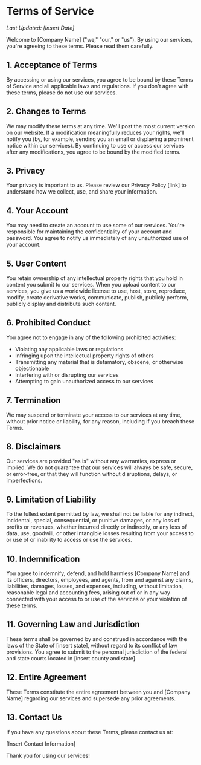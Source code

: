 # Terms of Service

*Last Updated: [Insert Date]*

Welcome to [Company Name] ("we," "our," or "us"). By using our services, you're agreeing to these terms. Please read them carefully.

## 1. Acceptance of Terms

By accessing or using our services, you agree to be bound by these Terms of Service and all applicable laws and regulations. If you don't agree with these terms, please do not use our services.

## 2. Changes to Terms

We may modify these terms at any time. We'll post the most current version on our website. If a modification meaningfully reduces your rights, we'll notify you (by, for example, sending you an email or displaying a prominent notice within our services). By continuing to use or access our services after any modifications, you agree to be bound by the modified terms.

## 3. Privacy

Your privacy is important to us. Please review our Privacy Policy [link] to understand how we collect, use, and share your information.

## 4. Your Account

You may need to create an account to use some of our services. You're responsible for maintaining the confidentiality of your account and password. You agree to notify us immediately of any unauthorized use of your account.

## 5. User Content

You retain ownership of any intellectual property rights that you hold in content you submit to our services. When you upload content to our services, you give us a worldwide license to use, host, store, reproduce, modify, create derivative works, communicate, publish, publicly perform, publicly display and distribute such content.

## 6. Prohibited Conduct

You agree not to engage in any of the following prohibited activities:

- Violating any applicable laws or regulations
- Infringing upon the intellectual property rights of others
- Transmitting any material that is defamatory, obscene, or otherwise objectionable
- Interfering with or disrupting our services
- Attempting to gain unauthorized access to our services

## 7. Termination

We may suspend or terminate your access to our services at any time, without prior notice or liability, for any reason, including if you breach these Terms.

## 8. Disclaimers

Our services are provided "as is" without any warranties, express or implied. We do not guarantee that our services will always be safe, secure, or error-free, or that they will function without disruptions, delays, or imperfections.

## 9. Limitation of Liability

To the fullest extent permitted by law, we shall not be liable for any indirect, incidental, special, consequential, or punitive damages, or any loss of profits or revenues, whether incurred directly or indirectly, or any loss of data, use, goodwill, or other intangible losses resulting from your access to or use of or inability to access or use the services.

## 10. Indemnification

You agree to indemnify, defend, and hold harmless [Company Name] and its officers, directors, employees, and agents, from and against any claims, liabilities, damages, losses, and expenses, including, without limitation, reasonable legal and accounting fees, arising out of or in any way connected with your access to or use of the services or your violation of these terms.

## 11. Governing Law and Jurisdiction

These terms shall be governed by and construed in accordance with the laws of the State of [insert state], without regard to its conflict of law provisions. You agree to submit to the personal jurisdiction of the federal and state courts located in [insert county and state].

## 12. Entire Agreement

These Terms constitute the entire agreement between you and [Company Name] regarding our services and supersede any prior agreements.

## 13. Contact Us

If you have any questions about these Terms, please contact us at:

[Insert Contact Information]

Thank you for using our services!



